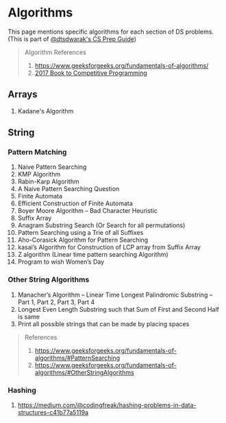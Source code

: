 # Algorithms

This page mentions specific algorithms for each section of DS problems. (This is part of [@dtsdwarak's CS Prep Guide](./README.md))

> Algorithm References
> 1. https://www.geeksforgeeks.org/fundamentals-of-algorithms/
> 2. [2017 Book to Competitive Programming](https://www.dropbox.com/s/xiu5yx6r7rckux3/2017_Book_GuideToCompetitiveProgramming.pdf?dl=0)

## Arrays

1. Kadane's Algorithm

## String

### Pattern Matching

1.	Naive Pattern Searching
2.	KMP Algorithm
3.	Rabin-Karp Algorithm
4.	A Naive Pattern Searching Question
5.	Finite Automata
6.	Efficient Construction of Finite Automata
7.	Boyer Moore Algorithm – Bad Character Heuristic
8.	Suffix Array
9.	Anagram Substring Search (Or Search for all permutations)
10.	Pattern Searching using a Trie of all Suffixes
11.	Aho-Corasick Algorithm for Pattern Searching
12.	kasai’s Algorithm for Construction of LCP array from Suffix Array
13.	Z algorithm (Linear time pattern searching Algorithm)
14.	Program to wish Women’s Day 

### Other String Algorithms

1. Manacher’s Algorithm – Linear Time Longest Palindromic Substring – Part 1, Part 2, Part 3, Part 4
2. Longest Even Length Substring such that Sum of First and Second Half is same
3. Print all possible strings that can be made by placing spaces

> References 
> 1. https://www.geeksforgeeks.org/fundamentals-of-algorithms/#PatternSearching
> 2. https://www.geeksforgeeks.org/fundamentals-of-algorithms/#OtherStringAlgorithms


### Hashing

1. https://medium.com/@codingfreak/hashing-problems-in-data-structures-c41b77a5119a
